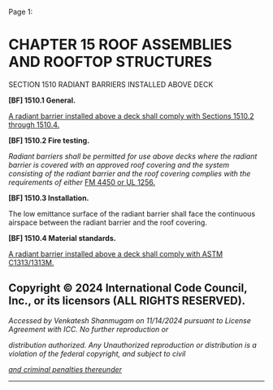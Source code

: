 Page 1:

# CHAPTER 15 ROOF ASSEMBLIES AND ROOFTOP STRUCTURES

 SECTION 1510
 RADIANT BARRIERS INSTALLED ABOVE DECK

**[BF] 1510.1 General.**

[A radiant barrier installed above a deck shall comply with Sections 1510.2 through 1510.4.](http://codes.iccsafe.org/#VACC2021P1_Ch15_Sec1510.2)

**[BF] 1510.2 Fire testing.**


_Radiant barriers shall be permitted for use above decks where the radiant barrier is covered with an approved roof_
_covering and the system consisting of the radiant barrier and the roof covering complies with the requirements of either_
[FM 4450 or UL 1256.](http://codes.iccsafe.org/#VACC2021P1_Ch35_PromFM_RefStd4450_1989)



**[BF] 1510.3 Installation.**


The low emittance surface of the radiant barrier shall face the continuous airspace between the radiant barrier and the
roof covering.



**[BF] 1510.4 Material standards.**

[A radiant barrier installed above a deck shall comply with ASTM C1313/1313M.](http://codes.iccsafe.org/#VACC2021P1_Ch35_PromASTM_RefStdC1313_C1313M_13)


## Copyright © 2024 International Code Council, Inc., or its licensors (ALL RIGHTS RESERVED).

_Accessed by Venkatesh Shanmugam on 11/14/2024 pursuant to License Agreement with ICC. No further reproduction or_

_distribution authorized. Any Unauthorized reproduction or distribution is a violation of the federal copyright, and subject to civil_

_[and criminal penalties thereunder](http://codes.iccsafe.org/content/VACC2021P1/chapter-15-roof-assemblies-and-rooftop-structures#VACC2021P1_Ch15_Sec1510)_


-----



